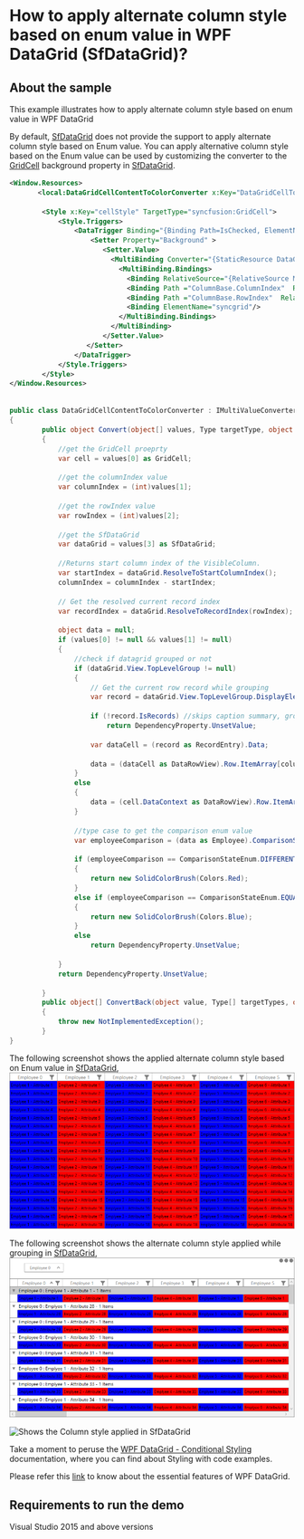 # How to apply alternate column style based on enum value in WPF DataGrid (SfDataGrid)?

## About the sample
This example illustrates how to apply alternate column style based on enum value in WPF DataGrid

By default, [SfDataGrid](https://help.syncfusion.com/cr/wpf/Syncfusion.UI.Xaml.Grid.SfDataGrid.html) does not provide the support to apply alternate column style based on Enum value. You can apply alternative column style based on the Enum value can be used by customizing the converter to the [GridCell](https://help.syncfusion.com/cr/wpf/Syncfusion.UI.Xaml.Grid.GridCell.html) background property in [SfDataGrid](https://help.syncfusion.com/cr/wpf/Syncfusion.UI.Xaml.Grid.SfDataGrid.html).

```XML
<Window.Resources>   
       <local:DataGridCellContentToColorConverter x:Key="DataGridCellToColor"/>    
       
        <Style x:Key="cellStyle" TargetType="syncfusion:GridCell">
            <Style.Triggers>
                <DataTrigger Binding="{Binding Path=IsChecked, ElementName=StyleCheckBox,Mode=TwoWay}" Value="True">
                    <Setter Property="Background" >
                       <Setter.Value>
                         <MultiBinding Converter="{StaticResource DataGridCellToColor}">
                           <MultiBinding.Bindings>
                             <Binding RelativeSource="{RelativeSource Mode=Self}"/>
                             <Binding Path ="ColumnBase.ColumnIndex"  RelativeSource="{RelativeSource Self}"/>
                             <Binding Path ="ColumnBase.RowIndex"  RelativeSource="{RelativeSource Self}"/>
                             <Binding ElementName="syncgrid"/>
                           </MultiBinding.Bindings>
                         </MultiBinding>
                       </Setter.Value>
                   </Setter>
                </DataTrigger>
            </Style.Triggers>
        </Style>
</Window.Resources>

```

```C#

public class DataGridCellContentToColorConverter : IMultiValueConverter
{
        public object Convert(object[] values, Type targetType, object parameter, CultureInfo culture)
        {
            //get the GridCell proeprty 
            var cell = values[0] as GridCell;

            //get the columnIndex value  
            var columnIndex = (int)values[1];

            //get the rowIndex value  
            var rowIndex = (int)values[2];

            //get the SfDataGrid 
            var dataGrid = values[3] as SfDataGrid;

            //Returns start column index of the VisibleColumn. 
            var startIndex = dataGrid.ResolveToStartColumnIndex();
            columnIndex = columnIndex - startIndex;

            // Get the resolved current record index  
            var recordIndex = dataGrid.ResolveToRecordIndex(rowIndex);

            object data = null;
            if (values[0] != null && values[1] != null)
            {
                //check if datagrid grouped or not 
                if (dataGrid.View.TopLevelGroup != null)
                {
                    // Get the current row record while grouping 
                    var record = dataGrid.View.TopLevelGroup.DisplayElements[recordIndex];

                    if (!record.IsRecords) //skips caption summary, group summary rows 
                        return DependencyProperty.UnsetValue;

                    var dataCell = (record as RecordEntry).Data;

                    data = (dataCell as DataRowView).Row.ItemArray[columnIndex];
                }
                else
                {
                    data = (cell.DataContext as DataRowView).Row.ItemArray[columnIndex];
                }

                //type case to get the comparison enum value                 
                var employeeComparison = (data as Employee).ComparisonState;

                if (employeeComparison == ComparisonStateEnum.DIFFERENT)
                {
                    return new SolidColorBrush(Colors.Red);
                }
                else if (employeeComparison == ComparisonStateEnum.EQUAL)
                {
                    return new SolidColorBrush(Colors.Blue);
                }
                else
                    return DependencyProperty.UnsetValue;

            }
            return DependencyProperty.UnsetValue;

        }
        public object[] ConvertBack(object value, Type[] targetTypes, object parameter, CultureInfo culture)
        {
            throw new NotImplementedException();
        }
}

```

The following screenshot shows the applied alternate column style based on Enum value in [SfDataGrid](https://help.syncfusion.com/cr/wpf/Syncfusion.UI.Xaml.Grid.SfDataGrid.html),
![Shows the alternate column style applied in SfDataGrid](AlternateColumnStyleappliedDataGrid.png)

The following screenshot shows the alternate column style applied while grouping in [SfDataGrid](https://help.syncfusion.com/cr/wpf/Syncfusion.UI.Xaml.Grid.SfDataGrid.html),
![Shows the alternate column style applied in SfDataGrid](ColumnStyleappliedwhileGrouping.png)

![Shows the Column style applied in SfDataGrid](CheckBoxFiltering.gif)

Take a moment to peruse the [WPF DataGrid - Conditional Styling](https://help.syncfusion.com/wpf/datagrid/conditional-styling) documentation, where you can find about Styling with code examples.

Please refer this [link](https://www.syncfusion.com/wpf-ui-controls/datagrid) to know about the essential features of WPF DataGrid.

## Requirements to run the demo
Visual Studio 2015 and above versions
